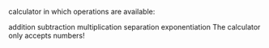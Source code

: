 calculator in which operations are available:

addition
subtraction
multiplication
separation
exponentiation
The calculator only accepts numbers!
